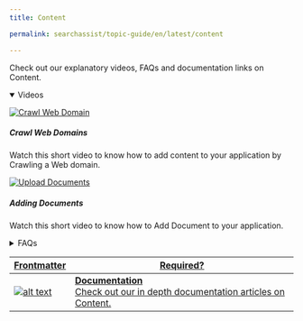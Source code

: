 ```yaml
---
title: Content

permalink: searchassist/topic-guide/en/latest/content

---
```

<!--#### Topic Guide 
###### Content-->


 Check out our explanatory videos, FAQs and documentation links on Content. 

  <details open>
 <summary>Videos
 </summary>

  <details-video>
    
  [![Crawl Web Domain ](images/VideoCoverImage.png)](https://player.vimeo.com/video/751565216?h=aef213c599&amp)

 ##### Crawl Web Domains
Watch this short video to know how to add content to your application by Crawling a Web domain.

  </details-video>
    
  <details-video>
    
  [![Upload Documents ](images/VideoCoverImage.png)](https://player.vimeo.com/video/751565146?h=9a613aa849&badge=0&autopause=0&player_id=0&app_id=58479/embed)

 ##### Adding Documents
Watch this short video to know how to Add Document to your application.

  </details-video>
 
</details>

<details>
  <summary>FAQs
  </summary>

  <a class="doc-link" target="_blank" href="https://docs.kore.ai/searchassist/manage-content-sources/managing-web-content/">
 
  How to add content from your website by crawling?

</a>

 <a class="doc-link" target="_blank" href="https://docs.kore.ai/searchassist/manage-content-sources/managing-web-content/">
 
   How to schedule Auto-Crawl for your website?

</a>
 
  
<a class="doc-link" target="_blank" href="https://docs.kore.ai/searchassist/manage-content-sources/managing-data-from-files/">

  How to upload files as content to your Application?

</a>
  


</details>

<a class="doc-link" target="_blank" href="https://docs.kore.ai/searchassist/manage-content-sources/content-overview/">
 

| Frontmatter | Required? |
|-------------|-------------|
| ![alt text](images/SA_Documentation.svg "Title") | **Documentation**  <br /> Check out our in depth documentation articles on Content. | 


</a>
